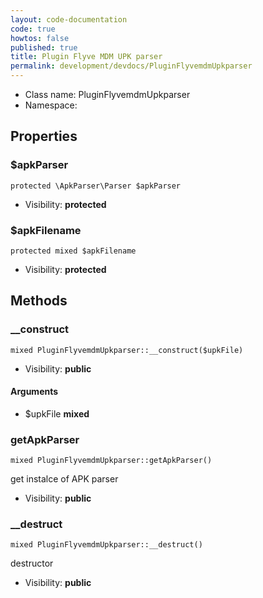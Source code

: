 ```yaml
---
layout: code-documentation
code: true
howtos: false
published: true
title: Plugin Flyve MDM UPK parser
permalink: development/devdocs/PluginFlyvemdmUpkparser
---
```


* Class name: PluginFlyvemdmUpkparser
* Namespace:





Properties
----------


### $apkParser

    protected \ApkParser\Parser $apkParser





* Visibility: **protected**


### $apkFilename

    protected mixed $apkFilename





* Visibility: **protected**


Methods
-------


### __construct

    mixed PluginFlyvemdmUpkparser::__construct($upkFile)





* Visibility: **public**


#### Arguments
* $upkFile **mixed**



### getApkParser

    mixed PluginFlyvemdmUpkparser::getApkParser()

get instalce of APK parser



* Visibility: **public**




### __destruct

    mixed PluginFlyvemdmUpkparser::__destruct()

destructor



* Visibility: **public**
